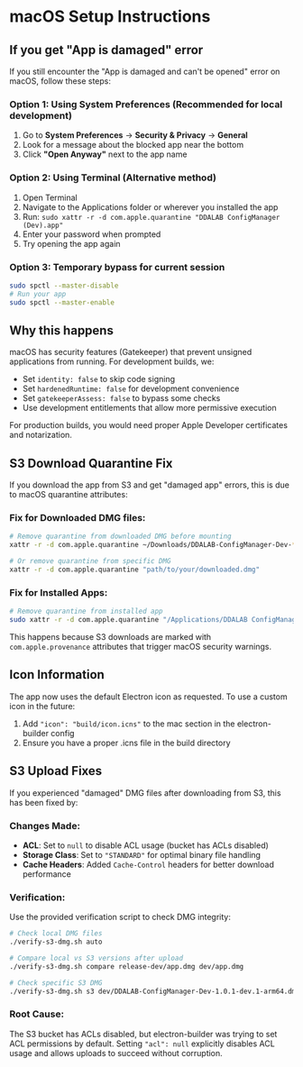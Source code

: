 # macOS Setup Instructions

## If you get "App is damaged" error

If you still encounter the "App is damaged and can't be opened" error on macOS, follow these steps:

### Option 1: Using System Preferences (Recommended for local development)

1. Go to **System Preferences** → **Security & Privacy** → **General**
2. Look for a message about the blocked app near the bottom
3. Click **"Open Anyway"** next to the app name

### Option 2: Using Terminal (Alternative method)

1. Open Terminal
2. Navigate to the Applications folder or wherever you installed the app
3. Run: `sudo xattr -r -d com.apple.quarantine "DDALAB ConfigManager (Dev).app"`
4. Enter your password when prompted
5. Try opening the app again

### Option 3: Temporary bypass for current session

```bash
sudo spctl --master-disable
# Run your app
sudo spctl --master-enable
```

## Why this happens

macOS has security features (Gatekeeper) that prevent unsigned applications from running. For development builds, we:

- Set `identity: false` to skip code signing
- Set `hardenedRuntime: false` for development convenience
- Set `gatekeeperAssess: false` to bypass some checks
- Use development entitlements that allow more permissive execution

For production builds, you would need proper Apple Developer certificates and notarization.

## S3 Download Quarantine Fix

If you download the app from S3 and get "damaged app" errors, this is due to macOS quarantine attributes:

### Fix for Downloaded DMG files:

```bash
# Remove quarantine from downloaded DMG before mounting
xattr -r -d com.apple.quarantine ~/Downloads/DDALAB-ConfigManager-Dev-*.dmg

# Or remove quarantine from specific DMG
xattr -r -d com.apple.quarantine "path/to/your/downloaded.dmg"
```

### Fix for Installed Apps:

```bash
# Remove quarantine from installed app
sudo xattr -r -d com.apple.quarantine "/Applications/DDALAB ConfigManager (Dev).app"
```

This happens because S3 downloads are marked with `com.apple.provenance` attributes that trigger macOS security warnings.

## Icon Information

The app now uses the default Electron icon as requested. To use a custom icon in the future:

1. Add `"icon": "build/icon.icns"` to the mac section in the electron-builder config
2. Ensure you have a proper .icns file in the build directory

## S3 Upload Fixes

If you experienced "damaged" DMG files after downloading from S3, this has been fixed by:

### Changes Made:

- **ACL**: Set to `null` to disable ACL usage (bucket has ACLs disabled)
- **Storage Class**: Set to `"STANDARD"` for optimal binary file handling
- **Cache Headers**: Added `Cache-Control` headers for better download performance

### Verification:

Use the provided verification script to check DMG integrity:

```bash
# Check local DMG files
./verify-s3-dmg.sh auto

# Compare local vs S3 versions after upload
./verify-s3-dmg.sh compare release-dev/app.dmg dev/app.dmg

# Check specific S3 DMG
./verify-s3-dmg.sh s3 dev/DDALAB-ConfigManager-Dev-1.0.1-dev.1-arm64.dmg
```

### Root Cause:

The S3 bucket has ACLs disabled, but electron-builder was trying to set ACL permissions by default. Setting `"acl": null` explicitly disables ACL usage and allows uploads to succeed without corruption.
